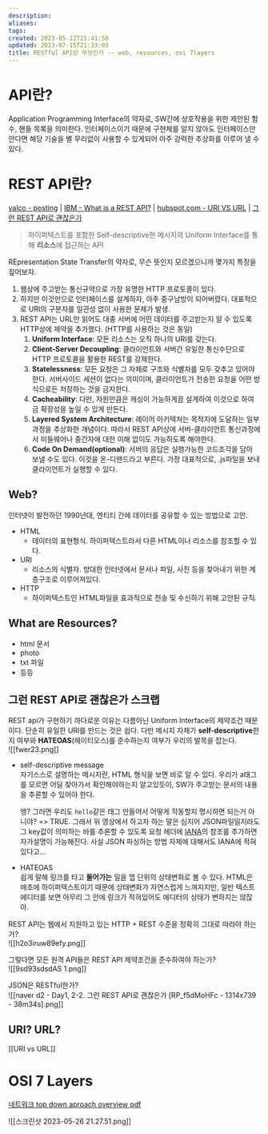 ```yaml
---
description:
aliases: 
tags: 
created: 2023-05-22T21:41:50
updated: 2023-07-15T21:33:03
title: RESTful API란 무엇인가 -- web, resources, osi 7layers
---
```


# API란?

Application Programming Interface의 약자로, SW간에 상호작용을 위한 제안된 함수, 핸들 목록을 의미한다. 인터페이스이기 때문에 구현체를 알지 않아도 인터페이스만 안다면 해당 기술을 별 무리없이 사용할 수 있게되어 아주 강력한 추상화를 이루어 낼 수 있다.

# REST API란?

[yalco - posting](https://www.yalco.kr/23_rest_api/) | [IBM - What is a REST API?](https://www.ibm.com/topics/rest-apis) | [hubspot.com - URI VS URL](https://blog.hubspot.com/website/uri-vs-url) | [그런 REST API로 괜찮은가](https://youtu.be/RP_f5dMoHFc)

> 하이퍼텍스트를 포함한 Self-descriptive한 메시지의 Uniform Interface를 통해 **리소스**에 접근하는 API

REpresentation State Transfer의 약자로, 무슨 뜻인지 모르겠으니까 몇가지 특징을 짚어보자.

1. 웹상에 주고받는 통신규약으로 가장 유명한 HTTP 프로토콜이 있다.
2. 하지만 이것만으로 인터페이스를 설계하자, 아주 중구남방이 되어버렸다. 대표적으로 URI의 구분자를 일관성 없이 사용한 문제가 발생.
3. REST API는 URL만 읽어도 대충 서버에 어떤 데이터를 주고받는지 알 수 있도록 HTTP상에 제약을 추가했다. (HTTP를 사용하는 것은 동일)
	1. **Uniform Interface**: 모든 리소스는 오직 하나의 URI를 갖는다.
	2. **Client-Server Decoupling**: 클라이언트와 서버간 유일한 통신수단으로 HTTP 프로토콜을 활용한 REST를 강제한다. 
	3. **Statelessness**: 모든 요청은 그 자체로 구조와 식별자를 모두 갖추고 있어야 한다. 서버사이드 세션이 없다는 의미이며, 클라이언트가 전송한 요청을 어떤 방식으로든 저장하는 것을 금지한다.
	4. **Cacheability**: 다만, 자원만큼은 캐싱이 가능하게끔 설계하여 이것으로 하여금 확장성을 높일 수 있게 만든다.
	5. **Layered System Architecture**: 레이어 아키텍처는 목적지에 도달하는 일부 과정을 추상화한 개념이다. 따라서 REST API상에 서버-클라이언트 통신과정에서 미들웨어나 중간자에 대한 이해 없이도 가능하도록 해야한다.
	6. **Code On Demand(optional)**: 서버의 응답은 실행가능한 코드조각을 담아 보낼 수도 있다. 이것을 온-디맨드라고 부른다. 가장 대표적으로, .js파일을 보내 클라이언트가 실행할 수 있다.

## Web?

인터넷이 발전하던 1990년대, 엔티티 간에 데이터를 공유할 수 있는 방법으로 고안. 

- HTML
	- 데이터의 표현형식. 하이퍼텍스트라서 다른 HTML이나 리소스를 참조할 수 있다.
- URI
	- 리소스의 식별자. 방대한 인터넷에서 문서나 파일, 사진 등을 찾아내기 위한 계층구조로 이루어져있다.
- HTTP
	- 하이퍼텍스트인 HTML파일을 효과적으로 전송 및 수신하기 위해 고안된 규칙.

## What are Resources?

- html 문서
- photo
- txt 파일
- 등등

## 그런 REST API로 괜찮은가 스크랩

REST api가 구현하기 까다로운 이유는 다름아닌 Uniform Interface의 제약조건 때문이다. 단순히 유일한 URI를 만드는 것은 쉽다. 다만 메시지 자체가 **self-descriptive**한지 여부와 **HATEOAS**(헤이티오스)를 준수하는지 여부가 우리의 발목을 잡는다.  
![[fwer23.png]]
- self-descriptive message  
	자기스스로 설명하는 메시지란, HTML 형식을 보면 바로 알 수 있다. 우리가 a태그를 모르면 어딜 찾아가서 확인해야하는지 알고있듯이, SW가 주고받는 문서의 내용을 추론할 수 있어야 한다.

	엥? 그러면 우리도 `hello`같은 태그 만들어서 어떻게 작동할지 명시하면 되는거 아니야? => TRUE. 그래서 위 영상에서 하고자 하는 말은 심지어 JSON파일일지라도 그 key값이 의미하는 바를 추론할 수 있도록 요청 헤더에 [IANA](https://www.iana.org/assignments/media-types/media-types.xhtml)의 참조를 추가하면 자가설명이 가능해진다. 사실 JSON 파싱하는 방법 자체에 대해서도 IANA에 적혀있다고...

- HATEOAS  
	쉽게 말해 링크를 타고 **들어가는** 일을 앱 단위의 상태변화로 볼 수 있다. HTML은 애초에 하이퍼텍스트이기 때문에 상태변화가 자연스럽게 느껴지지만, 일반 텍스트 에디터를 보면 아무리 그 안에 링크가 적혀있어도 에디터의 상태가 변하지는 않잖아.

REST API는 웹에서 지원하고 있는 HTTP + REST 수준을 정확히 그대로 따라야 하는가?  
![[h2o3iruw89efy.png]]

그렇다면 모든 원격 API들은 REST API 제약조건을 준수하여야 하는가?  
![[9sd93sdsdAS 1.png]]

JSON은 RESTful한가?  
![[naver d2 - Day1, 2-2. 그런 REST API로 괜찮은가 [RP_f5dMoHFc - 1314x739 - 38m34s].png]]

## URI? URL?

[[URI vs URL]]

# OSI 7 Layers

[네트워크 top down aproach overview pdf](https://1drv.ms/b/s!AgE-lhMulmhxg5UUghoFBc0ThAoxNQ?e=Jtr77T)


![[스크린샷 2023-05-26 21.27.51.png]]

